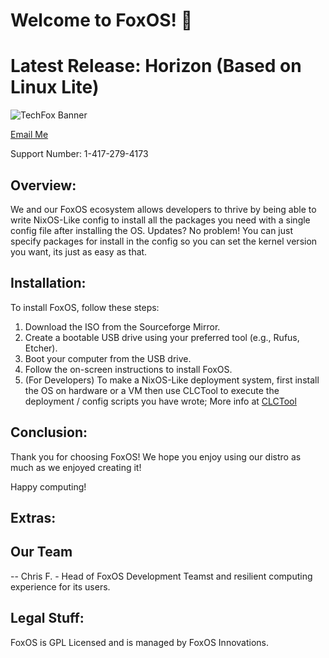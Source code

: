 # Welcome to FoxOS! 🦊

# Latest Release: Horizon (Based on Linux Lite)

![TechFox Banner](https://github.com/TechFox-Innovations/FoxOS/blob/master/TechFox2.png)

[Email Me](mailto:techfoxinnovations@gmail.com)

Support Number: 1-417-279-4173

## Overview:

We and our FoxOS ecosystem allows developers to thrive by being able to write NixOS-Like config to install all the packages you need with a single config file after installing the OS. Updates? No problem! You can just specify packages for install in the config so you can set the kernel version you want, its just as easy as that.

## Installation:

To install FoxOS, follow these steps:

1. Download the ISO from the Sourceforge Mirror.
2. Create a bootable USB drive using your preferred tool (e.g., Rufus, Etcher).
3. Boot your computer from the USB drive.
4. Follow the on-screen instructions to install FoxOS.
5. (For Developers) To make a NixOS-Like deployment system, first install the OS on hardware or a VM then use CLCTool to execute the deployment / config scripts you have wrote; More info at [CLCTool](https://github.com/TechFox-Innovations/CLCTool)

## Conclusion:

Thank you for choosing FoxOS! We hope you enjoy using our distro as much as we enjoyed creating it!

Happy computing!

## Extras: 

## Our Team

-- Chris F. - Head of FoxOS Development Teamst and resilient computing experience for its users.

## Legal Stuff:

FoxOS is GPL Licensed and is managed by FoxOS Innovations.
